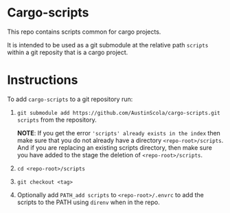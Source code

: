 # Cargo-scripts 

This repo contains scripts common for cargo projects.

It is intended to be used as a git submodule at the relative path `scripts` within a git reposity
that is a cargo project.

# Instructions

To add `cargo-scripts` to a git repository run:

1. `git submodule add https://github.com/AustinScola/cargo-scripts.git scripts` from the repository.

    __NOTE__: If you get the error `'scripts' already exists in the index` then make sure that you
    do not already have a directory `<repo-root>/scripts`. And if you are replacing an existing
    scripts directory, then make sure you have added to the stage the deletion of
    `<repo-root>/scripts`.

2. `cd <repo-root>/scripts`

3. `git checkout <tag>`

4. Optionally add `PATH_add scripts` to `<repo-root>/.envrc` to add the scripts to the PATH using
`direnv` when in the repo.
